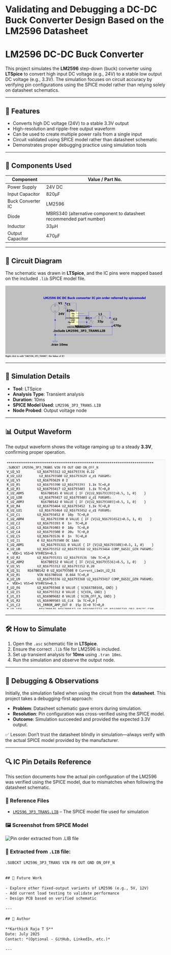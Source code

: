 # Validating and Debugging a DC-DC Buck Converter Design Based on the LM2596 Datasheet

# LM2596 DC-DC Buck Converter

This project simulates the **LM2596** step-down (buck) converter using **LTSpice** to convert high input DC voltage (e.g., 24V) to a stable low output DC voltage (e.g., 3.3V). The simulation focuses on circuit accuracy by verifying pin configurations using the SPICE model rather than relying solely on datasheet schematics.

---

## 🔧 Features

- Converts high DC voltage (24V) to a stable 3.3V output
- High-resolution and ripple-free output waveform
- Can be used to create multiple power rails from a single input
- Circuit validated using SPICE model rather than datasheet schematic
- Demonstrates proper debugging practice using simulation tools

---

## 🧩 Components Used

| Component         | Value / Part No.  |
|------------------|-------------------|
| Power Supply      | 24V DC            |
| Input Capacitor   | 820µF             |
| Buck Converter IC | LM2596            |
| Diode             | MBRS340 (alternative component to datasheet recommended part number) |
| Inductor          | 33µH              |
| Output Capacitor  | 470µF             |

---

## 📐 Circuit Diagram

The schematic was drawn in **LTSpice**, and the IC pins were mapped based on the included `.lib` SPICE model file.

![LM2596 Schematic](LM2596_Spicemodel%20schematic.png)

---

## 🧪 Simulation Details

- **Tool**: LTSpice
- **Analysis Type**: Transient analysis
- **Duration**: 10ms
- **SPICE Model Used**: `LM2596_3P3_TRANS.LIB`
- **Node Probed**: Output voltage node

---

## 📊 Output Waveform

The output waveform shows the voltage ramping up to a steady **3.3V**, confirming proper operation.

![Pin order extracted from .LIB file](./IC_pin_order_reference_from_spice_model.png)

---

## 🛠️ How to Simulate

1. Open the `.asc` schematic file in **LTSpice**.
2. Ensure the correct `.lib` file for LM2596 is included.
3. Set up transient analysis for **10ms** using `.tran 10ms`.
4. Run the simulation and observe the output node.

---

## 🧠 Debugging & Observations

Initially, the simulation failed when using the circuit from the **datasheet**. This project takes a debugging-first approach:

- **Problem**: Datasheet schematic gave errors during simulation.
- **Resolution**: Pin configuration was cross-verified using the SPICE model.
- **Outcome**: Simulation succeeded and provided the expected 3.3V output.

✅ Lesson: Don’t trust the datasheet blindly in simulation—always verify with the actual SPICE model provided by the manufacturer.

---

## 🔍 IC Pin Details Reference

This section documents how the actual pin configuration of the LM2596 was verified using the SPICE model, due to mismatches when following the datasheet schematic.

### 📂 Reference Files

- [`LM2596_3P3_TRANS.LIB`](./LM2596_3P3_TRANS.LIB) – The SPICE model file used for simulation

### 🖼️ Screenshot from SPICE Model

![Pin order extracted from .LIB file](./ic_pin_order_spicemodel.png)



### 📌 Extracted from `.LIB` file:
```spice
.SUBCKT LM2596_3P3_TRANS VIN FB OUT GND ON_OFF_N


## 🔮 Future Work

- Explore other fixed-output variants of LM2596 (e.g., 5V, 12V)
- Add current load testing to validate performance
- Design PCB based on verified schematic

---

## 👤 Author

**Karthick Raja T S**  
Date: July 2025  
Contact: *(Optional - GitHub, LinkedIn, etc.)*

---

